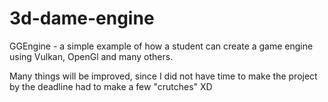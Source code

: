 # 3d-dame-engine
GGEngine - a simple example of how a student can create a game engine using Vulkan, OpenGl and many others.

Many things will be improved, since I did not have time to make the project by the deadline had to make a few "crutches" XD
